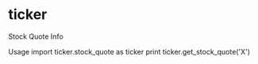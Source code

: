 # ticker
Stock Quote Info

Usage
import ticker.stock_quote as ticker
print ticker.get_stock_quote('X')
